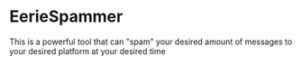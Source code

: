 # EerieSpammer
This is a powerful tool that can "spam" your desired amount of messages to your desired platform at your desired time

